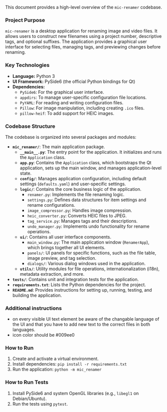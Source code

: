 This document provides a high-level overview of the `mic-renamer` codebase.

### Project Purpose

`mic-renamer` is a desktop application for renaming image and video files. It allows users to construct new filenames using a project number, descriptive tags, and optional suffixes. The application provides a graphical user interface for selecting files, managing tags, and previewing changes before renaming.

### Key Technologies

- **Language:** Python 3
- **UI Framework:** PySide6 (the official Python bindings for Qt)
- **Dependencies:**
    - `PySide6`: For the graphical user interface.
    - `appdirs`: To manage user-specific configuration file locations.
    - `PyYAML`: For reading and writing configuration files.
    - `Pillow`: For image manipulation, including creating `.ico` files.
    - `pillow-heif`: To add support for HEIC images.

### Codebase Structure

The codebase is organized into several packages and modules:

- **`mic_renamer/`**: The main application package.
    - **`__main__.py`**: The entry point for the application. It initializes and runs the `Application` class.
    - **`app.py`**: Contains the `Application` class, which bootstraps the Qt application, sets up the main window, and manages application-level state.
    - **`config/`**: Manages application configuration, including default settings (`defaults.yaml`) and user-specific settings.
    - **`logic/`**: Contains the core business logic of the application.
        - `renamer.py`: Implements the file renaming logic.
        - `settings.py`: Defines data structures for item settings and rename configurations.
        - `image_compressor.py`: Handles image compression.
        - `heic_converter.py`: Converts HEIC files to JPEG.
        - `tag_service.py`: Manages tags and their descriptions.
        - `undo_manager.py`: Implements undo functionality for rename operations.
    - **`ui/`**: Contains all user interface components.
        - `main_window.py`: The main application window (`RenamerApp`), which brings together all UI elements.
        - `panels/`: UI panels for specific functions, such as the file table, image preview, and tag selection.
        - `dialogs/`: Various dialog windows used in the application.
    - **`utils/`**: Utility modules for file operations, internationalization (i18n), metadata extraction, and more.
- **`tests/`**: Contains unit and integration tests for the application.
- **`requirements.txt`**: Lists the Python dependencies for the project.
- **`README.md`**: Provides instructions for setting up, running, testing, and building the application.

### Additional instructions
- on every visible UI text element be aware of the changable language of the UI  and that you have to add new text to the correct files in both languages.
- icon color should be #009ee0


### How to Run

1.  Create and activate a virtual environment.
2.  Install dependencies: `pip install -r requirements.txt`
3.  Run the application: `python -m mic_renamer`

### How to Run Tests

1.  Install PySide6 and system OpenGL libraries (e.g., `libegl1` on Debian/Ubuntu).
2.  Run the tests using `pytest`.
